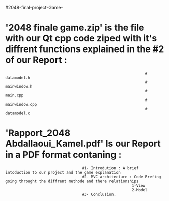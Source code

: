 #2048-final-project-Game-

# '2048 finale game.zip' is the file with our Qt cpp code ziped with it's diffrent functions explained in the #2 of our Report : 
                                                                  # datamodel.h
                                                                  # mainwindow.h 
                                                                  # main.cpp
                                                                  # mainwindow.cpp
                                                                  # datamodel.c 
                                                                  
                                                                  

# 'Rapport_2048 Abdallaoui_Kamel.pdf' Is our Report in a PDF format contaning : 

                                      #1- Introdution : A brief intoduction to our project and the game explanation 
                                      #2- MVC architecture : Code Brefing going throught the diffrent methode and there relationships 
                                                            1-View 
                                                            2-Model 
                                      #3- Conclusion. 
                                
                                                          

